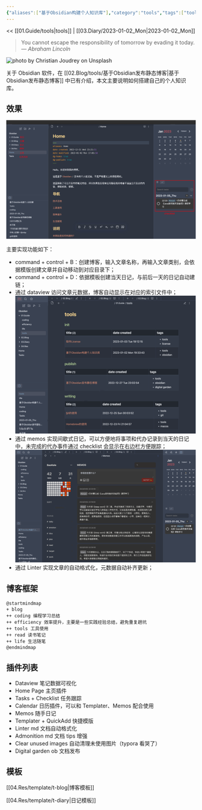 ```yaml
---
{"aliases":["基于Obsidian构建个人知识库"],"category":"tools","tags":["tools","obsidian","知识库"],"status":"publish","link":"NA","date created":"2023-01-02 Mon 19:33:43","date modified":"2023-01-06 Fri 20:22:41","dg-publish":true,"permalink":"/02.Blog/tools/基于Obsidian构建个人知识库/","dgPassFrontmatter":true}
---
```



<< [[01.Guide/tools\|tools]] | [[03.Diary/2023-01-02_Mon\|2023-01-02_Mon]]

> You cannot escape the responsibility of tomorrow by evading it today.  
> — <cite>Abraham Lincoln</cite>

![photo by Christian Joudrey on Unsplash](https://images.unsplash.com/photo-1462400362591-9ca55235346a?crop=entropy&cs=tinysrgb&fm=jpg&ixid=MnwzNjM5Nzd8MHwxfHJhbmRvbXx8fHx8fHx8fDE2NzI2NTkyMzc&ixlib=rb-4.0.3&q=80&w=200&h=200)

关于 Obsidian 软件，在 [[02.Blog/tools/基于Obsidian发布静态博客\|基于Obsidian发布静态博客]] 中已有介绍，本文主要说明如何搭建自己的个人知识库。  

## 效果

![Pasted image 20230105222339](https://github.com/Yunz93/PicRepo/raw/main/image/Pasted%20image%2020230105222339.png)

主要实现功能如下：
- command + control + B：创建博客，输入文章名称，再输入文章类别，会依据模版创建文章并自动移动到对应目录下；
- command + control + D：依据模板创建当天日记，与前后一天的日记自动建链；
- 通过 dataview 访问文章元数据，博客自动显示在对应的索引文件中；![Pasted image 20230105224044](https://github.com/Yunz93/PicRepo/raw/main/image/Pasted%20image%2020230105224044.png)
- 通过 memos 实现间歇式日记，可以方便地将事项和代办记录到当天的日记中，未完成的代办事件通过 checklist 会显示在右边栏方便跟踪；![Pasted image 20230105224348](https://github.com/Yunz93/PicRepo/raw/main/image/Pasted%20image%2020230105224348.png)
- 通过 Linter 实现文章的自动格式化，元数据自动补齐更新；

## 博客框架

```plantuml
@startmindmap
+ blog
++ coding 编程学习总结
++ efficiency 效率提升，主要是一些实践经验总结，避免重复趟坑
++ tools 工具使用
++ read 读书笔记
++ life 生活随笔
@endmindmap
```

## 插件列表

- Dataview 笔记数据可视化
- Home Page 主页插件
- Tasks + Checklist 任务跟踪
- Calendar 日历插件，可以和 Templater、Memos 配合使用
- Memos 随手日记
- Templater + QuickAdd 快捷模版
- Linter md 文档自动格式化
- Admonition md 文档 tips 增强
- Clear unused images 自动清理未使用图片（typora 看哭了）
- Digital garden ob 文档发布

## 模板

[[04.Res/template/t-blog\|博客模板]]

[[04.Res/template/t-diary\|日记模板]]
